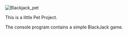 ![Blackjack_pet](https://github.com/Vovka1759/Blackjack_pet/blob/master/image.png)

This is a little Pet Project.

The console program contains a simple BlackJack game. 
